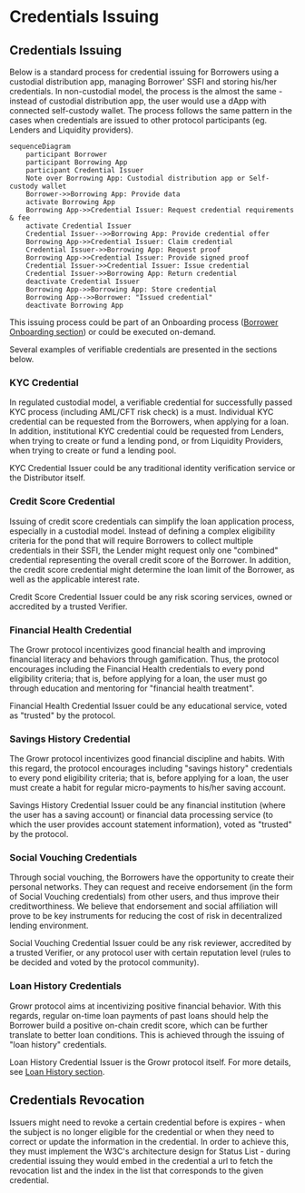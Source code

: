 # Credentials Issuing

## Credentials Issuing
Below is a standard process for credential issuing for Borrowers using a custodial distribution app, managing Borrower' SSFI and storing his/her credentials. In non-custodial model, the process is the almost the same - instead of custodial distribution app, the user would use a dApp with connected self-custody wallet. The process follows the same pattern in the cases when credentials are issued to other protocol participants (eg. Lenders and Liquidity providers).
```mermaid
sequenceDiagram
    participant Borrower
    participant Borrowing App
    participant Credential Issuer
    Note over Borrowing App: Custodial distribution app or Self-custody wallet
    Borrower->>Borrowing App: Provide data
    activate Borrowing App
    Borrowing App->>Credential Issuer: Request credential requirements & fee
    activate Credential Issuer
    Credential Issuer-->>Borrowing App: Provide credential offer
    Borrowing App->>Credential Issuer: Claim credential
    Credential Issuer->>Borrowing App: Request proof
    Borrowing App->>Credential Issuer: Provide signed proof
    Credential Issuer->>Credential Issuer: Issue credential
    Credential Issuer->>Borrowing App: Return credential
    deactivate Credential Issuer
    Borrowing App->>Borrowing App: Store credential
    Borrowing App-->>Borrower: "Issued credential"
    deactivate Borrowing App
```
This issuing process could be part of an Onboarding process ([Borrower Onboarding section](./1-Onboarding.md)) or could be executed on-demand.

Several examples of verifiable credentials are presented in the sections below.

### KYC Credential
In regulated custodial model, a verifiable credential for successfully passed KYC process (including AML/CFT risk check) is a must. Individual KYC credential can be requested from the Borrowers, when applying for a loan. In addition, institutional KYC credential could be requested from Lenders, when trying to create or fund a lending pond, or from Liquidity Providers, when trying to create or fund a lending pool.

KYC Credential Issuer could be any traditional identity verification service or the Distributor itself.

### Credit Score Credential
Issuing of credit score credentials can simplify the loan application process, especially in a custodial model. Instead of defining a complex eligibility criteria for the pond that will require Borrowers to collect multiple credentials in their SSFI, the Lender might request only one "combined" credential representing the overall credit score of the Borrower. In addition, the credit score credential might determine the loan limit of the Borrower, as well as the applicable interest rate.

Credit Score Credential Issuer could be any risk scoring services, owned or accredited by a trusted Verifier.

### Financial Health Credential
The Growr protocol incentivizes good financial health and improving financial literacy and behaviors through gamification. Thus, the protocol encourages including the Financial Health credentials to every pond eligibility criteria; that is, before applying for a loan, the user must go through education and mentoring for "financial health treatment".

Financial Health Credential Issuer could be any educational service, voted as "trusted" by the protocol.

### Savings History Credential
The Growr protocol incentivizes good financial discipline and habits. With this regard, the protocol encourages including "savings history" credentials to every pond eligibility criteria; that is, before applying for a loan, the user must create a habit for regular micro-payments to his/her saving account.
  
Savings History Credential Issuer could be any financial institution (where the user has a saving account) or financial data processing service (to which the user provides account statement information), voted as "trusted" by the protocol.

### Social Vouching Credentials
Through social vouching, the Borrowers have the opportunity to create their personal networks. They can request and receive endorsement (in the form of Social Vouching credentials) from other users, and thus improve their creditworthiness. We believe that endorsement and social affiliation will prove to be key instruments for reducing the cost of risk in decentralized lending environment.

Social Vouching Credential Issuer could be any risk reviewer, accredited by a trusted Verifier, or any protocol user with certain reputation level (rules to be decided and voted by the protocol community).

### Loan History Credentials
Growr protocol aims at incentivizing positive financial behavior. With this regards, regular on-time loan payments of past loans should help the Borrower build a positive on-chain credit score, which can be further translate to better loan conditions. This is achieved through the issuing of "loan history" credentials.
  
Loan History Credential Issuer is the Growr protocol itself. For more details, see [Loan History section](../layer-risk/6-Loan-History.md).

## Credentials Revocation
Issuers might need to revoke a certain credential before is expires - when the subject is no longer eligible for the credential or when they need to correct or update the information in the credential. In order to achieve this, they must implement the W3C's architecture design for Status List - during credential issuing they would embed in the credential a url to fetch the revocation list and the index in the list that corresponds to the given credential.
